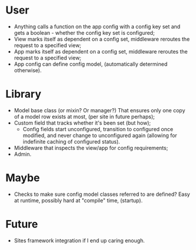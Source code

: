 # User

* Anything calls a function on the app config with a config key set and gets a boolean - whether the config key set is configured;
* View marks itself as dependent on a config set, middleware reroutes the request to a specified view;
* App marks itself as dependent on a config set, middleware reroutes the request to a specified view;
* App config can define config model, (automatically determined otherwise).

# Library

* Model base class (or mixin?  Or manager?)  That ensures only one copy of a model row exists at most, (per site in future perhaps);
* Custom field that tracks whether it's been set (but how);
  * Config fields start unconfigured, transition to configured once modified, and never change to unconfigured again (allowing for indefinite caching of configured status).
* Middleware that inspects the view/app for config requirements;
* Admin.

# Maybe

* Checks to make sure config model classes referred to are defined?  Easy at runtime, possibly hard at "compile" time, (startup).

# Future

* Sites framework integration if I end up caring enough.
